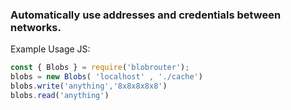 ### Automatically use addresses and credentials between networks.

Example Usage JS: 
```javascript
const { Blobs } = require('blobrouter');
blobs = new Blobs( 'localhost' , './cache')
blobs.write('anything','8x8x8x8x8')
blobs.read('anything')
```
